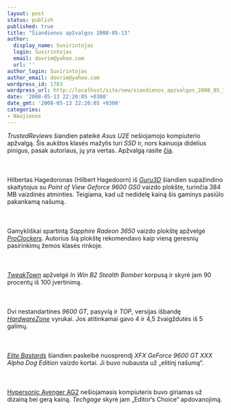 ```yaml
---
layout: post
status: publish
published: true
title: "Šiandienos apžvalgos 2008-05-13"
author:
  display_name: Suvirintojas
  login: Suvirintojas
  email: dovrim@yahoo.com
  url: ''
author_login: Suvirintojas
author_email: dovrim@yahoo.com
wordpress_id: 1783
wordpress_url: http://localhost/site/new/siandienos_apzvalgos_2008_05_13/
date: '2008-05-13 22:20:05 +0300'
date_gmt: '2008-05-13 22:20:05 +0300'
categories:
- Naujienos
---
```

<p><i>TrustedReviews</i> šiandien pateikė <i>Asus U2E</i> nešiojamojo kompiuterio apžvalgą. Šis aukštos klasės mažylis turi <i>SSD</i> ir, nors kainuoja didelius pinigus, pasak autoriaus, jų yra vertas. Apžvalgą rasite <a class="ns" href="http://www.trustedreviews.com/notebooks/review/2008/05/13/Asus-U2E-1P057E-11-1in-SSD-Ultra-Portable-Notebook/p1">čia</a>.<br />
<br><br />
<br>Hilbertas Hagedoronas (Hilbert Hagedoorn) iš <a class="ns" href="http://www.guru3d.com/article/geforce-9600-gso-386-mb-review-point-of-view/1"><i>Guru3D</i></a> šiandien supažindino skaitytojus su <i>Point of View Geforce 9600 GS0</i> vaizdo plokšte, turinčia 384 MB vaizdinės atminties. Teigiama, kad už nedidelę kainą šis gaminys pasiūlo pakankamą našumą.<br />
<br><br />
<br>Gamykliškai spartintą <i>Sapphire Radeon 3650</i> vaizdo plokštę apžvelgė <a class="ns" href="http://www.pro-clockers.com/review.php?id=346"><i>ProClockers</i></a>. Autorius šią plokštę rekomendavo kaip vieną geresnių pasirinkimų žemos klasės rinkoje.<br />
<br><br />
<br><a class="ns" href="http://www.tweaktown.com/reviews/1419/in_win_b2_stealth_bomber_mid_tower_case/index.html"><i>TweakTown</i></a> apžvelgė <i>In Win B2 Stealth Bomber</i> korpusą ir skyrė jam 90 procentų iš 100 įvertinimą.<br />
<br><br />
<br>Dvi nestandartines <i>9600 GT</i>, pasyvią ir <i>TOP</i>, versijas išbandę <a class="ns" href="http://www.hardwarezone.com/articles/view.php?id=2551&amp;cid=3&amp;pg=1"><i>HardwareZone</i></a> vyrukai. Jos atitinkamai gavo 4 ir 4,5 žvaigždutės iš 5 galimų.<br />
<br><br />
<br><a class="ns" href="http://www.elitebastards.com/cms/index.php?option=com_content&amp;task=view&amp;id=568&amp;Itemid=27"><i>Elite Bastards</i></a> šiandien paskelbė nuosprendį <i>XFX GeForce 9600 GT XXX Alpha Dog Edition</i> vaizdo kortai. Ji buvo nubausta už „elitinį našumą“.<br />
<br><br />
<br><a class="ns" href="http://techgage.com/article/hypersonic_avenger_ag2_12_notebook/">Hypersonic Avenger AG2</a> nešiojamasis kompiuteris buvo giriamas už dizainą bei gerą kainą. <i>Techgage</i> skyrė jam „Editor‘s Choice“ apdovanojimą. </p>
